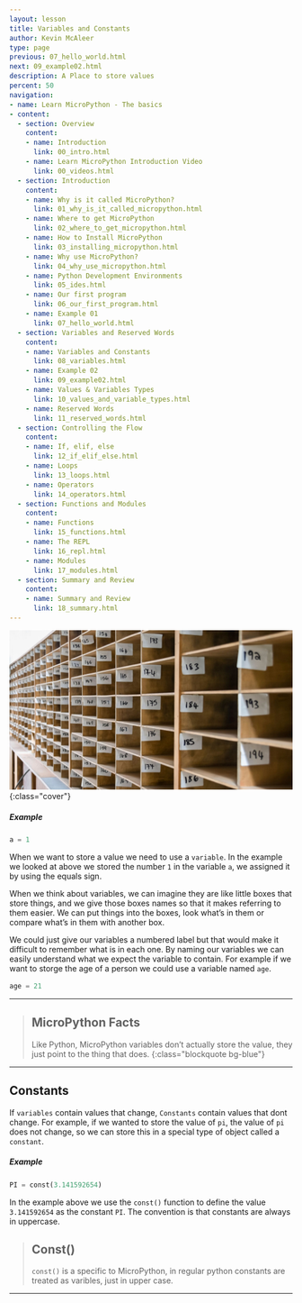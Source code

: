 ```yaml
---
layout: lesson
title: Variables and Constants
author: Kevin McAleer
type: page
previous: 07_hello_world.html
next: 09_example02.html
description: A Place to store values
percent: 50
navigation:
- name: Learn MicroPython - The basics
- content:
  - section: Overview
    content:
    - name: Introduction
      link: 00_intro.html
    - name: Learn MicroPython Introduction Video
      link: 00_videos.html
  - section: Introduction
    content:
    - name: Why is it called MicroPython?
      link: 01_why_is_it_called_micropython.html
    - name: Where to get MicroPython
      link: 02_where_to_get_micropython.html
    - name: How to Install MicroPython
      link: 03_installing_micropython.html
    - name: Why use MicroPython?
      link: 04_why_use_micropython.html
    - name: Python Development Environments
      link: 05_ides.html
    - name: Our first program
      link: 06_our_first_program.html
    - name: Example 01
      link: 07_hello_world.html
  - section: Variables and Reserved Words
    content:
    - name: Variables and Constants
      link: 08_variables.html
    - name: Example 02
      link: 09_example02.html
    - name: Values & Variables Types
      link: 10_values_and_variable_types.html
    - name: Reserved Words
      link: 11_reserved_words.html
  - section: Controlling the Flow
    content:
    - name: If, elif, else
      link: 12_if_elif_else.html
    - name: Loops
      link: 13_loops.html
    - name: Operators
      link: 14_operators.html
  - section: Functions and Modules
    content:
    - name: Functions
      link: 15_functions.html
    - name: The REPL
      link: 16_repl.html
    - name: Modules
      link: 17_modules.html
  - section: Summary and Review
    content:
    - name: Summary and Review
      link: 18_summary.html
---
```



![Pigeon Holes Photo](assets/pigeon_holes.jpg){:class="cover"}

##### Example

```python
a = 1
```

When we want to store a value we need to use a `variable`. In the example we looked at above we stored the number `1` in the variable `a`, we assigned it by using the equals sign.

When we think about variables, we can imagine they are like little boxes that store things, and we give those boxes names so that it makes referring to them easier. We can put things into the boxes, look what’s in them or compare what’s in them with another box.

We could just give our variables a numbered label but that would make it difficult to remember what is in each one. By naming our variables we can easily understand what we expect the variable to contain. For example if we want to storge the age of a person we could use a variable named `age`.

```python
age = 21
```

---

> ## MicroPython Facts
>
> Like Python, MicroPython variables don’t actually store the value, they just point to the thing that does.
{:class="blockquote bg-blue"}

---

## Constants

If `variables` contain values that change, `Constants` contain values that dont change.
For example, if we wanted to store the value of `pi`, the value of `pi` does not change, so we can store this in a special type of object called a `constant`.

##### Example

```python
PI = const(3.141592654)
```

In the example above we use the `const()` function to define the value `3.141592654` as the constant `PI`. The convention is that constants are always in uppercase.

> ## Const()
>
> `const()` is a specific to MicroPython, in regular python constants are treated as varibles, just in upper case.

---

